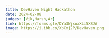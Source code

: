 ```yaml
---
title: DevHaven Night Hackathon
date: 2024-02-08
judges: [Vik,Harsh,Ar]
link: https://forms.gle/DYa3WjxoxXLi5XBJA
image: https://i.ibb.co/XbCxj2P/DevHaven.png
---
```

